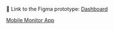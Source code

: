 :iphone: Link to the Figma prototype:
[Dashboard](https://www.figma.com/proto/2IgBJD8xzPYUQsibwKqplg/BugSolver?node-id=0-1&t=NZIzghUPB14tYiao-1)

[Mobile Monitor App](https://www.figma.com/proto/2IgBJD8xzPYUQsibwKqplg/BugSolver?page-id=1%3A2&node-id=150-189&p=f&viewport=942%2C214%2C0.18&t=hMxA2yB2u3zvRd1J-1&scaling=scale-down&content-scaling=fixed&starting-point-node-id=150%3A189&show-proto-sidebar=1)
